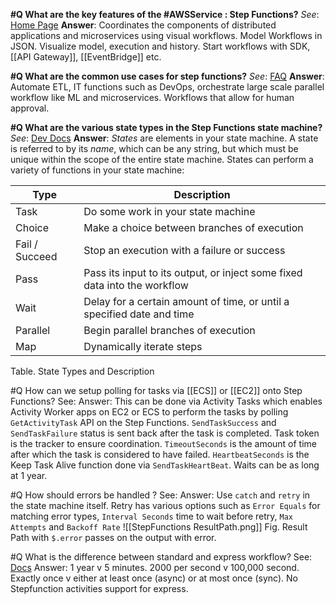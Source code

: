 **#Q What are the key features of the #AWSService : Step Functions?**
*See*: [Home Page](https://aws.amazon.com/step-functions/)
**Answer**: Coordinates the components of distributed applications and microservices using visual workflows. Model Workflows in JSON. Visualize model, execution and history. Start workflows with SDK, [[API Gateway]], [[EventBridge]] etc.

**#Q What are the common use cases for step functions?**
*See*: [FAQ](https://aws.amazon.com/step-functions/faqs/) 
**Answer**: Automate ETL, IT functions such as DevOps, orchestrate large scale parallel workflow like ML and microservices. Workflows that allow for human approval.

**#Q What are the various state types in the Step Functions state machine?**
*See*: [Dev Docs](https://docs.aws.amazon.com/step-functions/latest/dg/concepts-states.html)
**Answer**: _States_ are elements in your state machine. A state is referred to by its _name_, which can be any string, but which must be unique within the scope of the entire state machine.
States can perform a variety of functions in your state machine:

| Type           | Description |
| -------------- | ----------- |
| Task           |      Do some work in your state machine        |
| Choice         | Make a choice between branches of execution            |
| Fail / Succeed |   Stop an execution with a failure or success             |
| Pass           |  Pass its input to its output, or inject some fixed data into the workflow           |
| Wait           |   Delay for a certain amount of time, or until a specified date and time         |
| Parallel       |   Begin parallel branches of execution           |
| Map               |Dynamically iterate steps            |

Table. State Types and Description

#Q How can we setup polling for tasks via [[ECS]] or [[EC2]] onto Step Functions?
See:
Answer: This can be done via Activity Tasks which enables Activity Worker apps on EC2 or ECS to perform the tasks by polling `GetActivityTask` API on the Step Functions. `SendTaskSuccess` and `SendTaskFailure` status is sent back after the task is completed. Task token is the tracker to ensure coordination. `TimeoutSeconds` is the amount of time after which the task is considered to have failed. `HeartbeatSeconds` is the Keep Task Alive function done via `SendTaskHeartBeat`. Waits can be as long at 1 year.

#Q How should errors be handled ?
See:
Answer: Use `catch` and `retry` in the state machine itself. Retry has various options such as `Error Equals` for matching error types, `Interval Seconds` time to wait before retry, `Max Attempts` and `Backoff Rate`
![[StepFunctions ResultPath.png]]
Fig. Result Path with `$.error` passes on the output with error.

#Q What is the difference between standard and express workflow?
See: [Docs](https://docs.aws.amazon.com/step-functions/latest/dg/concepts-standard-vs-express.html)
Answer: 1 year v 5 minutes. 2000 per second v 100,000 second. Exactly once v either at least once (async) or at most once (sync). No Stepfunction activities support for express.